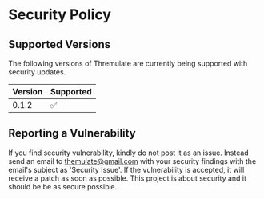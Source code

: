 # Security Policy

## Supported Versions

The following versions of Thremulate are
currently being supported with security updates.

| Version | Supported          |
| ------- | ------------------ |
| 0.1.2   | :white_check_mark: |


## Reporting a Vulnerability

If you find security vulnerability, kindly do not post it as an issue.
Instead send an email to themulate@gmail.com with your security findings with the email's subject as 'Security Issue'.
If the vulnerability is accepted, it will receive a patch as soon as possible. This project is about security and
it should be be as secure possible.

